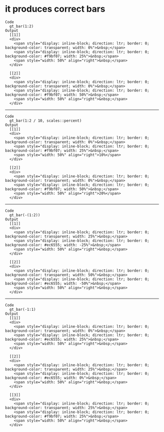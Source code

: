 # it produces correct bars

    Code
      gt_bar(1:2)
    Output
      [[1]]
      <div>
        <span style="display: inline-block; direction: ltr; border: 0; background-color: transparent; width: 0%">&nbsp;</span>
        <span style="display: inline-block; direction: ltr; border: 0; background-color: #f9bf07; width: 25%">&nbsp;</span>
        <span style="width: 50%" align="right">&nbsp;</span>
      </div>
      
      [[2]]
      <div>
        <span style="display: inline-block; direction: ltr; border: 0; background-color: transparent; width: 0%">&nbsp;</span>
        <span style="display: inline-block; direction: ltr; border: 0; background-color: #f9bf07; width: 50%">&nbsp;</span>
        <span style="width: 50%" align="right">&nbsp;</span>
      </div>
      

---

    Code
      gt_bar(1:2 / 10, scales::percent)
    Output
      [[1]]
      <div>
        <span style="display: inline-block; direction: ltr; border: 0; background-color: transparent; width: 0%">&nbsp;</span>
        <span style="display: inline-block; direction: ltr; border: 0; background-color: #f9bf07; width: 25%">&nbsp;</span>
        <span style="width: 50%" align="right">10%</span>
      </div>
      
      [[2]]
      <div>
        <span style="display: inline-block; direction: ltr; border: 0; background-color: transparent; width: 0%">&nbsp;</span>
        <span style="display: inline-block; direction: ltr; border: 0; background-color: #f9bf07; width: 50%">&nbsp;</span>
        <span style="width: 50%" align="right">20%</span>
      </div>
      

---

    Code
      gt_bar(-(1:2))
    Output
      [[1]]
      <div>
        <span style="display: inline-block; direction: ltr; border: 0; background-color: transparent; width: 25%">&nbsp;</span>
        <span style="display: inline-block; direction: ltr; border: 0; background-color: #ec6555; width: -25%">&nbsp;</span>
        <span style="width: 50%" align="right">&nbsp;</span>
      </div>
      
      [[2]]
      <div>
        <span style="display: inline-block; direction: ltr; border: 0; background-color: transparent; width: 50%">&nbsp;</span>
        <span style="display: inline-block; direction: ltr; border: 0; background-color: #ec6555; width: -50%">&nbsp;</span>
        <span style="width: 50%" align="right">&nbsp;</span>
      </div>
      

---

    Code
      gt_bar(-1:1)
    Output
      [[1]]
      <div>
        <span style="display: inline-block; direction: ltr; border: 0; background-color: transparent; width: 0%">&nbsp;</span>
        <span style="display: inline-block; direction: ltr; border: 0; background-color: #ec6555; width: 25%">&nbsp;</span>
        <span style="width: 50%" align="right">&nbsp;</span>
      </div>
      
      [[2]]
      <div>
        <span style="display: inline-block; direction: ltr; border: 0; background-color: transparent; width: 25%">&nbsp;</span>
        <span style="display: inline-block; direction: ltr; border: 0; background-color: #ec6555; width: 0%">&nbsp;</span>
        <span style="width: 50%" align="right">&nbsp;</span>
      </div>
      
      [[3]]
      <div>
        <span style="display: inline-block; direction: ltr; border: 0; background-color: transparent; width: 25%">&nbsp;</span>
        <span style="display: inline-block; direction: ltr; border: 0; background-color: #f9bf07; width: 25%">&nbsp;</span>
        <span style="width: 50%" align="right">&nbsp;</span>
      </div>
      

